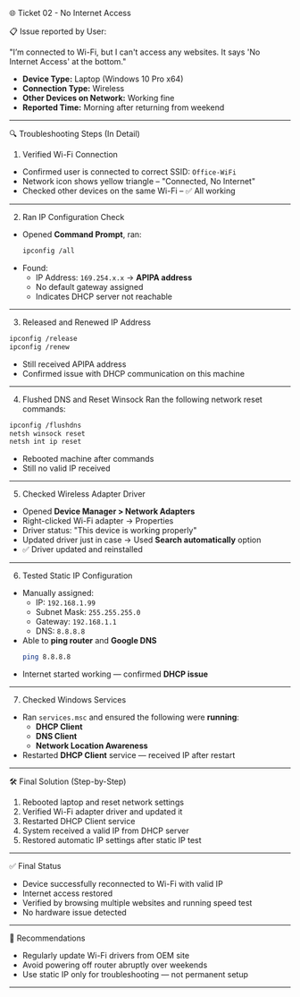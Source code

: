🌐 Ticket 02 - No Internet Access


📋 Issue reported by User: 

"I’m connected to Wi-Fi, but I can't access any websites. It says 'No Internet Access' at the bottom."

- **Device Type:** Laptop (Windows 10 Pro x64)
- **Connection Type:** Wireless
- **Other Devices on Network:** Working fine
- **Reported Time:** Morning after returning from weekend

---

🔍 Troubleshooting Steps (In Detail)

1. Verified Wi-Fi Connection
- Confirmed user is connected to correct SSID: `Office-WiFi`
- Network icon shows yellow triangle – "Connected, No Internet"
- Checked other devices on the same Wi-Fi – ✅ All working

---

2. Ran IP Configuration Check
- Opened **Command Prompt**, ran:
  ```bash
  ipconfig /all
  ```
- Found:
  - IP Address: `169.254.x.x` → **APIPA address**
  - No default gateway assigned
  - Indicates DHCP server not reachable

---

3. Released and Renewed IP Address
```bash
ipconfig /release
ipconfig /renew
```
- Still received APIPA address
- Confirmed issue with DHCP communication on this machine

---

4. Flushed DNS and Reset Winsock
Ran the following network reset commands:
```bash
ipconfig /flushdns
netsh winsock reset
netsh int ip reset
```
- Rebooted machine after commands
- Still no valid IP received

---

5. Checked Wireless Adapter Driver
- Opened **Device Manager > Network Adapters**
- Right-clicked Wi-Fi adapter → Properties
- Driver status: "This device is working properly"
- Updated driver just in case → Used **Search automatically** option
- ✅ Driver updated and reinstalled

---

6. Tested Static IP Configuration
- Manually assigned:
  - IP: `192.168.1.99`
  - Subnet Mask: `255.255.255.0`
  - Gateway: `192.168.1.1`
  - DNS: `8.8.8.8`
- Able to **ping router** and **Google DNS**
  ```bash
  ping 8.8.8.8
  ```
- Internet started working — confirmed **DHCP issue**

---

7. Checked Windows Services
- Ran `services.msc` and ensured the following were **running**:
  - **DHCP Client**
  - **DNS Client**
  - **Network Location Awareness**
- Restarted **DHCP Client** service — received IP after restart

---

🛠️ Final Solution (Step-by-Step)

1. Rebooted laptop and reset network settings
2. Verified Wi-Fi adapter driver and updated it
3. Restarted DHCP Client service
4. System received a valid IP from DHCP server
5. Restored automatic IP settings after static IP test

---

✅ Final Status

- Device successfully reconnected to Wi-Fi with valid IP
- Internet access restored
- Verified by browsing multiple websites and running speed test
- No hardware issue detected

---

🧠 Recommendations

- Regularly update Wi-Fi drivers from OEM site
- Avoid powering off router abruptly over weekends
- Use static IP only for troubleshooting — not permanent setup

---
